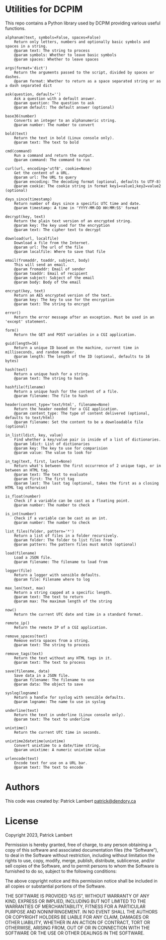 # Utilities for DCPIM

This repo contains a Python library used by DCPIM providing various useful functions.

    alphanum(text, symbols=False, spaces=False)
        Return only letters, numbers and optionally basic symbols and spaces in a string.
        @param text: The string to process
        @param symbols: Whether to leave basic symbols
        @param spaces: Whether to leave spaces
    
    args(format='dict')
        Return the arguments passed to the script, divided by spaces or dashes.
        @param format: Whether to return as a space separated string or as a dash separated dict
    
    ask(question, default='')
        Ask a question with a default answer.
        @param question: The question to ask
        @param default: The default answer (optional)
    
    base36(number)
        Converts an integer to an alphanumeric string.
        @param number: The number to convert
    
    bold(text)
        Return the text in bold (Linux console only).
        @param text: The text to bold
    
    cmd(command)
        Run a command and return the output.
        @param command: The command to run
    
    curl(url, encoding='utf8', cookie=None)
        Get the content of a URL.
        @param url: The URL to query
        @param encoding: The decoding format (optional, defaults to UTF-8)
        @param cookie: The cookie string in format key1=value1;key2=value2 (optional)
    
    days_since(timestamp)
        Return number of days since a specific UTC time and date.
        @param timestamp: A time in 'YYYY-MM-DD HH:MM:SS' format
    
    decrypt(key, text)
        Return the plain text version of an encrypted string.
        @param key: The key used for the encryption
        @param text: The cipher text to decrypt
    
    download(url, localfile)
        Download a file from the Internet.
        @param url: The url of the file
        @param localfile: Where to save that file
    
    email(fromaddr, toaddr, subject, body)
        This will send an email.
        @param fromaddr: Email of sender
        @param toaddr: Email of recipient
        @param subject: Subject of the email
        @param body: Body of the email
    
    encrypt(key, text)
        Return an AES encrypted version of the text.
        @param key: The key to use for the encryption
        @param text: The string to encrypt
    
    error()
        Return the error message after an exception. Must be used in an 'except' statement.
    
    form()
        Return the GET and POST variables in a CGI application.
    
    guid(length=16)
        Return a unique ID based on the machine, current time in milliseconds, and random number.
        @param length: The length of the ID (optional, defaults to 16 bytes)
    
    hash(text)
        Return a unique hash for a string.
        @param text: The string to hash
    
    hashfile(filename)
        Return a unique hash for the content of a file.
        @param filename: The file to hash
    
    header(content_type='text/html', filename=None)
        Return the header needed for a CGI application.
        @param content_type: The type of content delivered (optional, defaults to text/html)
        @param filename: Set the content to be a downloadable file (optional)
    
    in_list(ldict, key, value)
        Find whether a key/value pair is inside of a list of dictionaries.
        @param ldict: List of dictionaries
        @param key: The key to use for comparision
        @param value: The value to look for
    
    in_tag(text, first, last=None)
        Return what's between the first occurrence of 2 unique tags, or in between an HTML tag.
        @param text: The text to evaluate
        @param first: The first tag
        @param last: The last tag (optional, takes the first as a closing HTML tag otherwise)
    
    is_float(number)
        Check if a variable can be cast as a floating point.
        @param number: The number to check
    
    is_int(number)
        Check if a variable can be cast as an int.
        @param number: The number to check
    
    list_files(folder, pattern='*')
        Return a list of files in a folder recursively.
        @param folder: The folder to list files from
        @param pattern: The pattern files must match (optional)
    
    load(filename)
        Load a JSON file.
        @param filename: The filename to load from
    
    logger(file)
        Return a logger with sensible defaults.
        @param file: Filename where to log
    
    max_len(text, max)
        Return a string capped at a specific length.
        @param text: The text to return
        @param max: The maximum length of the string
    
    now()
        Return the current UTC date and time in a standard format.
    
    remote_ip()
        Return the remote IP of a CGI application.
    
    remove_spaces(text)
        Remove extra spaces from a string.
        @param text: The string to process
    
    remove_tags(text)
        Return the text without any HTML tags in it.
        @param text: The text to process
    
    save(filename, data)
        Save data in a JSON file.
        @param filename: The filename to use
        @param data: The object to save
    
    syslog(logname)
        Return a handle for syslog with sensible defaults.
        @param logname: The name to use in syslog
    
    underline(text)
        Return the text in underline (Linux console only).
        @param text: The text to underline
    
    unixtime()
        Return the current UTC time in seconds.
    
    unixtime2datetime(unixtime)
        Convert unixtime to a date/time string.
        @param unixtime: A numeric unixtime value
    
    urlencode(text)
        Encode text for use on a URL bar.
        @param text: The text to encode


# Authors

This code was created by:
Patrick Lambert <patrick@dendory.ca>


# License

Copyright 2023, Patrick Lambert

Permission is hereby granted, free of charge, to any person obtaining a copy of this software and associated documentation files (the “Software”), to deal in the Software without restriction, including without limitation the rights to use, copy, modify, merge, publish, distribute, sublicense, and/or sell copies of the Software, and to permit persons to whom the Software is furnished to do so, subject to the following conditions:

The above copyright notice and this permission notice shall be included in all copies or substantial portions of the Software.

THE SOFTWARE IS PROVIDED “AS IS”, WITHOUT WARRANTY OF ANY KIND, EXPRESS OR IMPLIED, INCLUDING BUT NOT LIMITED TO THE WARRANTIES OF MERCHANTABILITY, FITNESS FOR A PARTICULAR PURPOSE AND NONINFRINGEMENT. IN NO EVENT SHALL THE AUTHORS OR COPYRIGHT HOLDERS BE LIABLE FOR ANY CLAIM, DAMAGES OR OTHER LIABILITY, WHETHER IN AN ACTION OF CONTRACT, TORT OR OTHERWISE, ARISING FROM, OUT OF OR IN CONNECTION WITH THE SOFTWARE OR THE USE OR OTHER DEALINGS IN THE SOFTWARE.

